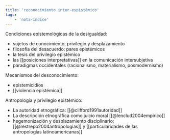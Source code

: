 ```yaml
---
title: 'reconocimiento inter-espistémico'
tags:
    - 'nota-índice'
---
```

Condiciones epistemológicas de la desigualdad:

- sujetos de conocimiento, privilegio y desplazamiento
- filosofía del desacuerdo: pares epistémicos
- la tesis del privilegio epistémico
- las [[posiciones interpretativas]] en la comunicación intersubjetiva
- paradigmas occidentales (racionalismo, materialismo, posmodernismo)



Mecanismos del desconocimiento:

- epistemicidios
- [[violencia epistémica]]

Antropología y privilegio epistémico:

- La autoridad etnográfica: [[@clifford1991autoridad]]
- La descripción etnográfica como juicio moral [[@lenclud2004empirico]]
- hegemonización y desplazamiento disciplinario: [[@restrepo2004antropologias]] y [[particularidades de las antropologías latinoamericanas]]